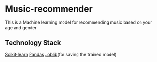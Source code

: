 # Music-recommender
This is a Machine learning model for recommending music based on your age and gender

## Technology Stack
[Scikit-learn](https://scikit-learn.org/stable/)
[Pandas](https://pandas.pydata.org/docs/)
[Joblib](https://joblib.readthedocs.io/en/latest/)(for saving the trained model)
